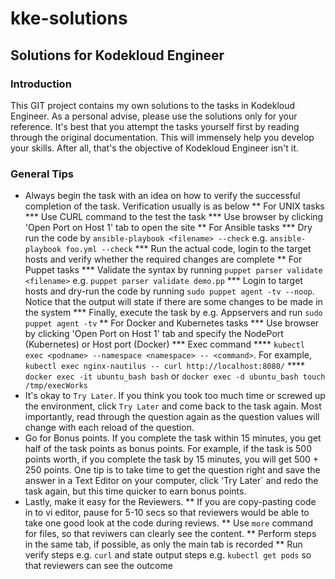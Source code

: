 # kke-solutions
## Solutions for Kodekloud Engineer
### Introduction
This GIT project contains my own solutions to the tasks in Kodekloud Engineer. As a personal advise, please use the solutions only for your reference. It's best that you attempt the tasks yourself first by reading through the original documentation. This will immensely help you develop your skills. After all, that's the objective of Kodekloud Engineer isn't it.

### General Tips
* Always begin the task with an idea on how to verify the successful completion of the task. Verification usually is as below
** For UNIX tasks
*** Use CURL command to the test the task
*** Use browser by clicking 'Open Port on Host 1' tab to open the site
** For Ansible tasks
*** Dry run the code by `ansible-playbook <filename> --check` e.g. `ansible-playbook foo.yml --check`
*** Run the actual code, login to the target hosts and verify whether the required changes are complete 
** For Puppet tasks
*** Validate the syntax by running `puppet parser validate <filename>` e.g. `puppet parser validate demo.pp`
*** Login to target hosts and dry-run the code by running `sudo puppet agent -tv --noop`. Notice that the output will state if there are some changes to be made in the system
*** Finally, execute the task by e.g. Appservers and run `sudo puppet agent -tv` 
** For Docker and Kubernetes tasks
*** Use browser by clicking 'Open Port on Host 1' tab and specify the NodePort (Kubernetes) or Host port (Docker)
*** Exec command 
**** `kubectl exec <podname> --namespace <namespace> -- <command>`. For example, `kubectl exec nginx-nautilus -- curl http://localhost:8080/`
**** `docker exec -it ubuntu_bash bash` or `docker exec -d ubuntu_bash touch /tmp/execWorks`
* It's okay to `Try Later`. If you think you took too much time or screwed up the environment, click `Try Later` and come back to the task again. Most importantly, read through the question again as the question values will change with each reload of the question.
* Go for Bonus points. If you complete the task within 15 minutes, you get half of the task points as bonus points. For example, if the task is 500 points worth, if you complete the task by 15 minutes, you will get 500 + 250 points. One tip is to take time to get the question right and save the answer in a Text Editor on your computer, click 'Try Later` and redo the task again, but this time quicker to earn bonus points.
* Lastly, make it easy for the Reviewers. 
** If you are copy-pasting code in to vi editor, pause for 5-10 secs so that reviewers would be able to take one good look at the code during reviews. 
** Use `more` command for files, so that reviwers can clearly see the content.
** Perform steps in the same tab, if possible, as only the main tab is recorded
** Run verify steps e.g. `curl` and state output steps e.g. `kubectl get pods` so that reviewers can see the outcome


